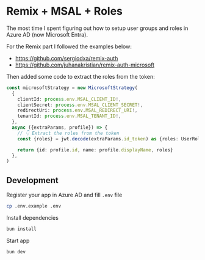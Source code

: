 # Remix + MSAL + Roles

The most time I spent figuring out how to setup user groups and roles in Azure AD (now Microsoft Entra).

For the Remix part I followed the examples below:

- https://github.com/sergiodxa/remix-auth
- https://github.com/juhanakristian/remix-auth-microsoft

Then added some code to extract the roles from the token:

```ts
const microsoftStrategy = new MicrosoftStrategy(
  {
    clientId: process.env.MSAL_CLIENT_ID!,
    clientSecret: process.env.MSAL_CLIENT_SECRET!,
    redirectUri: process.env.MSAL_REDIRECT_URI!,
    tenantId: process.env.MSAL_TENANT_ID!,
  },
  async ({extraParams, profile}) => {
    // 👇 Extract the roles from the token
    const {roles} = jwt.decode(extraParams.id_token) as {roles: UserRole[]}

    return {id: profile.id, name: profile.displayName, roles}
  },
)
```

## Development

Register your app in Azure AD and fill `.env` file

```sh
cp .env.example .env
```

Install dependencies

```sh
bun install
```

Start app

```sh
bun dev
```
